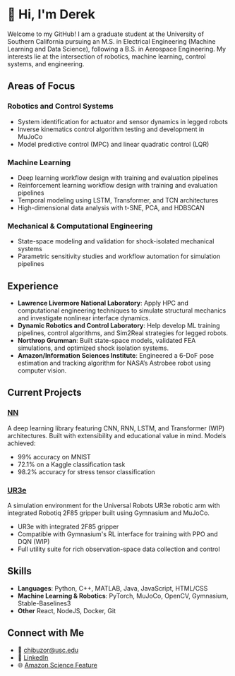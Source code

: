 # 👋 Hi, I'm Derek

Welcome to my GitHub! I am a graduate student at the University of Southern California pursuing an M.S. in Electrical Engineering (Machine Learning and Data Science), following a B.S. in Aerospace Engineering. My interests lie at the intersection of robotics, machine learning, control systems, and engineering. 

## Areas of Focus

### Robotics and Control Systems
- System identification for actuator and sensor dynamics in legged robots
- Inverse kinematics control algorithm testing and development in MuJoCo
- Model predictive control (MPC) and linear quadratic control (LQR)

### Machine Learning
- Deep learning workflow design with training and evaluation pipelines
- Reinforcement learning workflow design with training and evaluation pipelines
- Temporal modeling using LSTM, Transformer, and TCN architectures
- High-dimensional data analysis with t-SNE, PCA, and HDBSCAN

### Mechanical & Computational Engineering
- State-space modeling and validation for shock-isolated mechanical systems
- Parametric sensitivity studies and workflow automation for simulation pipelines

## Experience

- **Lawrence Livermore National Laboratory**: Apply HPC and computational engineering techniques to simulate structural mechanics and investigate nonlinear interface dynamics.
- **Dynamic Robotics and Control Laboratory**: Help develop ML training pipelines, control algorithms, and Sim2Real strategies for legged robots.
- **Northrop Grumman**: Built state-space models, validated FEA simulations, and optimized shock isolation systems.
- **Amazon/Information Sciences Institute**: Engineered a 6-DoF pose estimation and tracking algorithm for NASA’s Astrobee robot using computer vision.

## Current Projects

### [NN](https://github.com/derekc22/NN)
A deep learning library featuring CNN, RNN, LSTM, and Transformer (WIP) architectures. Built with extensibility and educational value in mind. Models achieved:
- 99% accuracy on MNIST
- 72.1% on a Kaggle classification task
- 98.2% accuracy for stress tensor classification

### [UR3e](https://github.com/derekc22/UR3e)
A simulation environment for the Universal Robots UR3e robotic arm with integrated Robotiq 2F85 gripper built using Gymnasium and MuJoCo.
- UR3e with integrated 2F85 gripper
- Compatible with Gymnasium's RL interface for training with PPO and DQN (WIP)
- Full utility suite for rich observation-space data collection and control

## Skills

- **Languages**: Python, C++, MATLAB, Java, JavaScript, HTML/CSS
- **Machine Learning & Robotics**: PyTorch, MuJoCo, OpenCV, Gymnasium, Stable-Baselines3
- **Other** React, NodeJS, Docker, Git

## Connect with Me

- 📧 chibuzor@usc.edu  
- 🔗 [LinkedIn](https://www.linkedin.com/in/derekchibuzor)  
- 🌐 [Amazon Science Feature](https://www.amazon.science/news-and-features/usc-sure-student-develops-prototype-algorithm-to-help-automate-spacecraft-docking)
